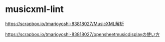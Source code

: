 # musicxml-lint

https://scrapbox.io/tmarioyoshi-83818027/MusicXML解析

https://scrapbox.io/tmarioyoshi-83818027/opensheetmusicdisplayの使い方
